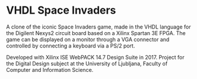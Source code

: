 # VHDL Space Invaders

A clone of the iconic Space Invaders game, made in the VHDL language for the Digilent Nexys2 circuit board based on a Xilinx Spartan 3E FPGA. The game can be displayed on a monitor through a VGA connector and controlled by connecting a keyboard via a PS/2 port. 

Developed with Xilinx ISE WebPACK 14.7 Design Suite in 2017. 
Project for the Digital Design subject at the University of Ljubljana, Faculty of Computer and Information Science.
